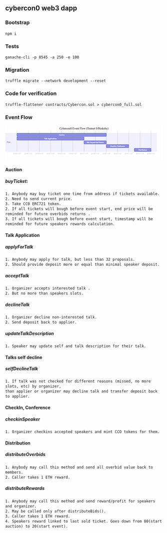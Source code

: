 ## cybercon0 web3 dapp

### Bootstrap
```
npm i
```

### Tests
```
ganache-cli -p 8545 -a 250 -e 100
```

### Migration
```
truffle migrate --network development --reset
```

### Code for verification
```
truffle-flattener contracts/Cybercon.sol > cybercon0_full.sol
```

### Event Flow 
![eventflow](docs/eventflow.png)

#### Auction 
##### buyTicket: 
```
1. Anybody may buy ticket one time from address if tickets available.
2. Need to send current price.
3. Take CC0 ERC721 token.
2. If all tickets will bough before event start, end price will be reminded for future overbids returns .
3. If all tickets will bough before event start, timestamp will be reminded for future speakers rewards calculation.
```

#### Talk Application
##### applyForTalk
```
1. Anybody may apply for talk, but less than 32 proposals.
2. Should provide deposit more or equal than minimal speaker deposit.
```

##### acceptTalk
```
1. Organizer accepts interested talk .
2. But no more than speakers slots.
```

##### declineTalk
```
1. Organizer decline non-interested talk.
2. Send deposit back to applier.
```

##### updateTalkDescription
```
1. Speaker may update self and talk description for their talk.
```

#### Talks self decline
##### selfDeclineTalk
```
1. If talk was not checked for different reasons (missed, no more slots, etc) by organizer, 
than applier or organizer may decline talk and transfer deposit back to applier.
```

#### CheckIn, Conference 
##### checkinSpeaker
```
1. Organizer checkins accepted speakers and mint CCO tokens for them. 
```

#### Distribution 
##### distributeOverbids
```
1. Anybody may call this method and send all overbid value back to members.
2. Caller takes 1 ETH reward.
```

##### distributeRewards
```
1. Anybody may call this method and send reward/profit for speakers and organizer.
2. May be called only after distributeBids().
3. Caller takes 1 ETH reward.
4. Speakers reward linked to last sold ticket. Goes down from 80(start auction) to 20(start event).
```

